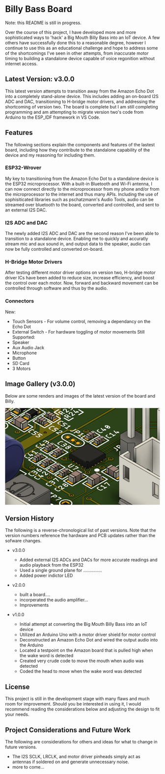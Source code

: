# Billy Bass Board 

Note: this README is still in progress.

Over the course of this project, I have developed more and more sophisticated ways to 'hack' a Big Mouth Billy Bass into an IoT device. A few others have successfully done this to a reasonable degree, however I continue to use this as an educational challenge and hope to address some of the shortcomings I've seen in other attempts, from inaccurate motor timing to building a standalone device capable of voice regonition without internet access.

## Latest Version: v3.0.0

This latest version attempts to transition away from the Amazon Echo Dot into a completely stand-alone device. This includes adding an on-board I2S ADC and DAC, transitioning to H-bridge motor drivers, and addressing the shortcoming of version two. The board is complete but I am still completing programming and am attempting to migrate version two's code from Arduino to the ESP_IDF framework in VS Code.

## Features

The following sections explain the components and features of the lastest board, including how they contribute to the standalone capability of the device and my reasoning for including them.

### ESP32-Wrover

My key to transitioning from the Amazon Echo Dot to a standalone device is the ESP32 microprocessor. With a built-in Bluetooth and Wi-Fi antenna, I can now connect directly to the microprocessor from my phone and/or from the microprocessor to the internet and thus many APIs. Including the use of sophisiticated libraries such as pschatzmann's Audio Tools, audio can be streamed over bluetooth to the board, converted and controlled, and sent to an external I2S DAC.

### I2S ADC and DAC

The newly added I2S ADC and DAC are the second reason I've been able to transition to a standalone device. Enabling me to quickly and accuratly stream mic and aux sound in, and output data to the speaker, audio can now be fully controlled and converted on-board.

### H-Bridge Motor Drivers

After testing different motor driver options on version two, H-bridge motor driver ICs have been added to reduce size, increase efficiency, and boost the control over each motor. Now, forward and backward movement can be controlled through software and thus by the audio. 

### Connectors

New:
- Touch Sensors - For volume control, removing a dependancy on the Echo Dot
- External Switch - For hardware toggling of motor movements
Still Supported:
- Speaker
- Aux Audio Jack
- Microphone
- Button
- SD Card
- 3 Motors

## Image Gallery (v3.0.0)

Below are some renders and images of the latest version of the board and Billy.

![I2S ADC Close-up](./Documentation/Billy-Bass-Board_V3.0.0_3D_model_close_up.png)

## Version History

The following is a reverse-chronological list of past versions. Note that the version numbers reference the hardware and PCB updates rather than the sofware changes.

- v3.0.0
  - Added external I2S ADCs and DACs for more accurate readings and audio playback from the ESP32
  - Used a single ground plane for ...............
  - Added power indictor LED 

- v2.0.0
  - built a board....
  - incorperated the audio amplifier...
  - Improvements

- v1.0.0
  - Initial attempt at converting the Big Mouth Billy Bass into an IoT device
  - Utilized an Arduino Uno with a motor driver shield for motor control
  - Deconstructed an Amazon Echo Dot and wired the output audio into the Arduino
  - Located a testpoint on the Amazon board that is pulled high when the wake word is detected
  - Created very crude code to move the mouth when audio was detected
  - Coded the head to move when the wake word was detected

## License

This project is still in the development stage with many flaws and much room for improvement. Should you be interested in using it, I would recommend reading the considerations below and adjusting the design to fit your needs.

## Project Considerations and Future Work

The following are considerations for others and ideas for what to change in future versions.
- The I2S SCLK, LRCLK, and motor driver pinheads simply act as antennas if soldered on and generate unnecessary noise.
- more to come...
